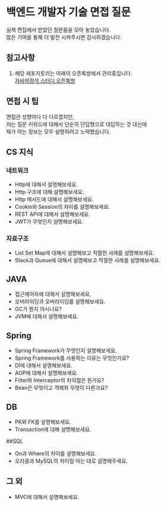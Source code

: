 # 백엔드 개발자 기술 면접 질문
실제 면접에서 받았던 질문들을 모아 놓았습니다.<br>
많은 기여를 통해 더 발전 시켜주시면 감사하겠습니다.<br>

## 참고사항
1. 해당 레포지토리는 아래의 오픈톡방에서 관리중입니다.<br>
[자바의정석 스터디 오픈톡방](https://open.kakao.com/o/gciAWHee)<br>

## 면접 시 팁
면접관 성향마다 다 다르겠지만,<br>
저는 질문 키워드에 대해서 단순히 단답형으로 대답하는 것 대신에<br>
제가 아는 정보는 모두 설명하려고 노력했습니다.<br>

## CS 지식
### 네트워크
* Http에 대해서 설명해보세요.
* Http 구조에 대해 설명해보세요.
* Http 메서드에 대해서 설명해보세요.
* Cookie와 Session의 차이를 설명해보세요.
* REST API에 대해서 설명해보세요.
* JWT가 무엇인지 설명해보세요.
### 자료구조
* List Set Map에 대해서 설명해보고 적절한 사례를 설명해보세요.
* Stack과 Queue에 대해서 설명해보고 적절한 사례를 설명해보세요.<br>

## JAVA
* 접근제어자에 대해서 설명해보세요,
* 오버라이딩과 오버라이딩를 설명해보세요.
* GC가 뭔지 아시나요?
* JVM에 대해서 설명해보세요.<br>

## Spring
* Spring Framework가 무엇인지 설명해보세요.
* Spring Framework를 사용하는 이유는 무엇인가요?
* DI에 대해서 설명해보세요.
* AOP에 대해서 설명해보세요.
* Filter와 Interceptor의 차이점은 뭔가요?
* Bean은 무엇이고 객체와 무엇이 다른가요?<br>

## DB
* PK와 FK를 설명해보세요.
* Transaction에 대해 설명해보세요.


##SQL
* On과 Where의 차이를 설명해보세요.
* 오라클과 MySQL의 차이점 아는 대로 설명해주세요.

## 그 외
* MVC에 대해서 설명해보세요.
